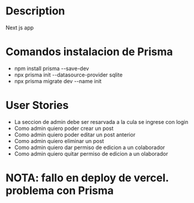 # Description
Next js app 

# Comandos instalacion de Prisma
- npm install prisma --save-dev
- npx prisma init --datasource-provider sqlite
- npx prisma migrate dev --name init

# User Stories
- La seccion de admin debe ser resarvada a la cula se ingrese con login
- Como admin quiero poder crear un post
- Como admin quiero poder editar un post anterior
- Como admin quiero eliminar un post
- Como admin quiero dar permiso de edicion a un colaborador
- Como admin quiero quitar permiso de edicion a un olaborador

# NOTA: fallo en deploy de vercel. problema con Prisma
